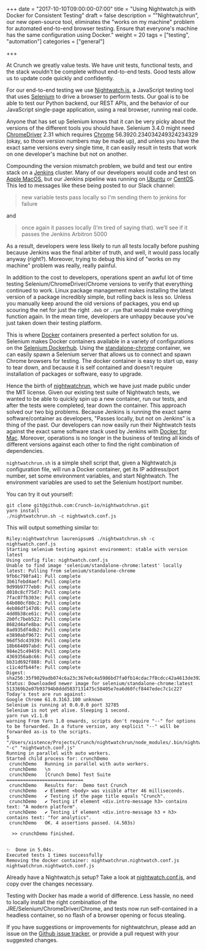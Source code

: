 +++
date = "2017-10-10T09:00:00-07:00"
title = "Using Nightwatch.js with Docker for Consistent Testing"
draft = false
description = "\"Nightwatchrun\", our new open-source tool, eliminates the \"works on my machine\" problem for automated end-to-end browser testing. Ensure that everyone's machine has the same configuration using Docker."
weight = 20
tags = ["testing", "automation"]
categories = ["general"]

+++

At Crunch we greatly value tests. We have unit tests, functional tests, and the stack wouldn't be complete without end-to-end tests. Good tests allow us to update code quickly and confidently.

For our end-to-end testing we use [Nightwatch.js][1], a JavaScript
testing tool that uses [Selenium][2] to drive a browser to perform tests. Our goal is to be
able to test our Python backend, our REST APIs, and the
behavior of our JavaScript single-page application, using a real browser,
running real code.

Anyone that has set up Selenium knows that it can be very picky about
the versions of the different tools you should have. Selenium 3.4.0 might need
[ChromeDriver][4] 2.31 which requires [Chrome][6] 56.3920.234034249324234329 (okay, so
those version numbers may be made up), and unless you have
the exact same versions every single time, it can easily result in tests
that work on one developer's machine but not on another.

Compounding the version mismatch problem, we build and test our entire stack on a [Jenkins][8] cluster. Many of our developers would code and test on [Apple MacOS][3], but our Jenkins pipeline
was running on [Ubuntu][5] or [CentOS][7]. This led to messages like these being posted to our Slack channel:

> new variable tests pass locally so I'm sending them to jenkins for failure

and

> once again it passes locally (I’m tired of saying that). we’ll see if it
> passes the Jenkins Arbitron 5000

As a result, developers were less likely to run all tests locally before pushing because Jenkins was the final arbiter
of truth, and well, it would pass locally anyway (right?). Moreover, trying to debug this kind of "works on my machine" problem was really, really painful.

In addition to the cost to developers, operations spent an awful
lot of time testing Selenium/ChromeDriver/Chrome versions to verify that
everything continued to work. Linux package management makes installing the
latest version of a package incredibly simple, but rolling back is less so. Unless you manually keep
around the old versions of packages, you end up scouring the net for just the
right `.deb` or `.rpm` that would make everything function again. In the mean
time, developers are unhappy because you've just taken down their testing
platform.

This is where [Docker][9] containers presented a perfect solution for us.
Selenium makes Docker containers available in a variety of configurations on
the [Selenium Dockerhub][10]. Using the [standalone-chrome][11] container, we
can easily spawn a Selenium server that allows us to connect and spawn Chrome
browsers for testing. The docker container is easy to start up, easy to
tear down, and because it is self contained and doesn't require installation of
packages or software, easy to upgrade.

Hence the birth of [nightwatchrun][12], which we have just made public under the MIT license. Given our existing test suite of Nightwatch
tests, we wanted to be able to quickly spin up a new container, run our tests,
and after the tests were completed, tear down the container. This approach solved our two big problems.
Because Jenkins is running the exact same software/container as developers, "Passes locally, but not on Jenkins"
is a thing of the past. Our developers can now easily run their Nightwatch
tests against the exact same software stack used by Jenkins with [Docker for Mac][13].
Moreover, operations is no longer in the business of testing all kinds of different
  versions against each other to find the right combination of dependencies.

`nightwatchrun.sh` is a simple shell script that, given a Nightwatch.js
configuration file, will run a Docker container, get its IP address/port
number, set some environment variables, and start Nightwatch. The environment
variables are used to set the Selenium host/port number.

You can try it out yourself:

```
git clone git@github.com:Crunch-io/nightwatchrun.git
yarn install
./nightwatchrun.sh -c nightwatch.conf.js
```

This will output something similar to:

    Riley:nightwatchrun laurenipsum$ ./nightwatchrun.sh -c nightwatch.conf.js
    Starting selenium testing against environment: stable with version latest
    Using config file: nightwatch.conf.js
    Unable to find image 'selenium/standalone-chrome:latest' locally
    latest: Pulling from selenium/standalone-chrome
    9fb6c798fa41: Pull complete
    3b61febd4aef: Pull complete
    9d99b9777eb0: Pull complete
    d010c8cf75d7: Pull complete
    7fac07fb303e: Pull complete
    64b080cf80c2: Pull complete
    4eb86df147d6: Pull complete
    4dd0b38ce61c: Pull complete
    2b0fc7beb522: Pull complete
    8682d4afe8ba: Pull complete
    8ad935df4db2: Pull complete
    e3890abf9672: Pull complete
    96df5dc43939: Pull complete
    18b664097abd: Pull complete
    984e25c49459: Pull complete
    4369356a8c66: Pull complete
    bb31d692f888: Pull complete
    c11c4dfb44fe: Pull complete
    Digest: sha256:35f9029adb074c6a23c367e0c4a5986bd7fa0fb14cdac7f8cdcc42a4613de392
    Status: Downloaded newer image for selenium/standalone-chrome:latest
    513369b2e07b93794b8ddd5837131475c58405e7ea6d60fcf8447edec7c1c227
    Today's test are run against:
    Google Chrome 61.0.3163.100 unknown
    Selenium is running at 0.0.0.0 port 32785
    Selenium is not yet alive. Sleeping 1 second.
    yarn run v1.1.0
    warning From Yarn 1.0 onwards, scripts don't require "--" for options to be forwarded. In a future version, any explicit "--" will be forwarded as-is to the scripts.
    $ "/Users/xistence/Projects/Crunch/nightwatchrun/node_modules/.bin/nightwatch" "-c" "nightwatch.conf.js"
    Running in parallel with auto workers.
    Started child process for: crunchDemo
     crunchDemo   Running in parallel with auto workers.
     crunchDemo   \n
     crunchDemo   [Crunch Demo] Test Suite
    ============================
     crunchDemo   Results for:  Demo test Crunch
     crunchDemo   ✔ Element <body> was visible after 46 milliseconds.
     crunchDemo   ✔ Testing if the page title equals "Crunch".
     crunchDemo   ✔ Testing if element <div.intro-message h3> contains text: "A modern platform".
     crunchDemo   ✔ Testing if element <div.intro-message h3 + h3> contains text: "for analytics".
     crunchDemo   OK. 4 assertions passed. (4.503s)

      >> crunchDemo finished.  


    ✨  Done in 5.04s.
    Executed tests 1 times successfully
    Removing the docker container: nightwatchrun.nightwatch.conf.js
    nightwatchrun.nightwatch.conf.js

Already have a Nightwatch.js setup? Take a look at
[nightwatch.conf.js][14], and copy over the changes necessary.

Testing with Docker has made a world of difference. Less hassle, no need to
locally install the right combination of the JRE/Selenium/ChromeDriver/Chrome,
and tests now run self-contained in a headless container, so no flash of a
browser opening or focus stealing.

If you have suggestions or improvements for nightwatchrun, please add an issue on the [Github
issue tracker][15], or provide a pull request with your suggested changes.

[1]: http://nightwatchjs.org
[2]: http://www.seleniumhq.org
[3]: https://www.apple.com/macos/
[4]: https://sites.google.com/a/chromium.org/chromedriver/
[5]: http://ubuntu.com
[6]: https://www.google.com/chrome/
[7]: https://www.centos.org
[8]: https://jenkins.io
[9]: https://www.docker.com
[10]: https://hub.docker.com/u/selenium/
[11]: https://hub.docker.com/r/selenium/standalone-chrome/
[12]: https://github.com/crunch-io/nightwatchrun/
[13]: https://www.docker.com/docker-mac
[14]: https://github.com/Crunch-io/nightwatchrun/blob/master/nightwatch.conf.js
[15]: https://github.com/Crunch-io/nightwatchrun/issues
